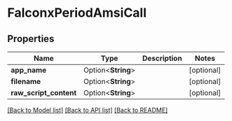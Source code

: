 # FalconxPeriodAmsiCall

## Properties

Name | Type | Description | Notes
------------ | ------------- | ------------- | -------------
**app_name** | Option<**String**> |  | [optional]
**filename** | Option<**String**> |  | [optional]
**raw_script_content** | Option<**String**> |  | [optional]

[[Back to Model list]](./README.md#documentation-for-models) [[Back to API list]](./README.md#documentation-for-api-endpoints) [[Back to README]](../README.md)
